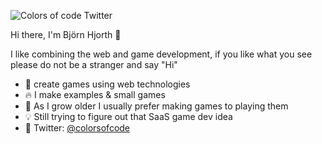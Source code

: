 ![Colors of code Twitter](https://firebasestorage.googleapis.com/v0/b/github-image-hosting.appspot.com/o/sonic.gif?alt=media&token=8d2df564-67d9-4920-927b-56b6353a9117)

Hi there, I'm Björn Hjorth 👋

I like combining the web and game development, if you like what you see please do not be a stranger and say "Hi"


- 💖 create games using web technologies
- 🔥 I make examples & small games
- 💬 As I grow older I usually prefer making games to playing them
- 💡 Still trying to figure out that SaaS game dev idea
- 🐥 Twitter: [@colorsofcode](https://twitter.com/colorsofcode)